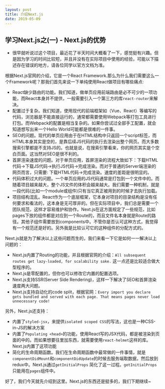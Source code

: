 ```yaml
---
layout: post
title: 介绍Next.js
date: 2019-05-09
---
```


## 学习Next.js之(一) - Next.js的优势
 * 很早就听说过这个项目，最近花了半天时间大概看了一下，感觉挺有兴趣。但是因为学习的时间比较短，并且并没有在实际项目中使用的经验，可能以下描述存在错误的地方，请各位同学以官方文档为准。

根据Next.js官网的介绍，它是一个React Framework.那么为什么我们需要这么一个Framework呢？那我们首先来说一下单纯使用React做项目有哪些痛点:
  - React缺少路由的功能。我们知道，做单页应用前端路由是必不可少的一项功能，而React本身并不提供，一般需要引入一个第三方的库`react-router`来解决。
  - 配置过于复杂。我们知道，使用现代的前端框架如（Vue、React）等编写的代码，浏览器是不能直接运行的，通常都需要使用Webpack等打包工具进行打包。而Webpack的配置是相当复杂的。如果你尝试过全部手工配置，就会知道想写出来一个Hello World可能都是很难的一件事。
  - SEO的问题。现代的单页应用由于在HTML结构中只返回一个script标签，而HTML本身其实是空的，是靠后续JS代码的执行去渲染出整个网页。而大多数搜索引擎都是不支持JS的。也就是说，在搜索引擎看来，你的网页其实是个空白页面。这当然对SEO是很不利的。
  - 首屏渲染速度的问题。对于单页应用，首屏渲染的流程大致如下：下载HTML代码->下载JS代码->执行JS代码->完成渲染。而对于普通的Server端渲染的网页而言，只需要: 下载HTML代码->完成渲染。速度的差距是很明显的。
  - 代码体积过大的问题。一个单页应用的JS代码通常是打包到一个文件中的。而随着项目越来越大，整个JS文件的体积会越来越大。我们需要一种机制，就是一段代码(比如一个module或组件)只有当它真正被用到的时候才去执行加载。
  - 项目结构混乱。React作为一个底层框架，它本身对项目的目录结构是没有任何要求和看法的，这本身是无可厚非的。但在实际项目中，我们总是需要一个团队规范，这样才容易维护和协作。Next.js在这方面规定了一些规范，比如pages下放的组件都是对应到一个Route的，而且文件名本身就是Route的路径。其他子组件需要放到components中。不管你是否认可这种方式，我觉得有一个规范还是好的。另外我是比较认可它的这种组件的分配方式的。
	
Next.js就是为了解决以上这些问题而生的，我们来看一下它是如何一一解决以上问题的：
  - Next.js内置了Routing的功能，并且根据官网的介绍：`All subsequent routes get lazy-loaded, for scalability sake.` 这一点还是比较适合做大型程序的。
  - Next.js是零配置的，但你也可以修改它内置的配置选项。
  - Next.js支持SSR(Server Side Rendering)，这样一下解决了SEO和首屏渲染速度两大问题。
  - Next.js支持自动化的code split，根据官网：`Every import you declare gets bundled and served with each page. That means pages never load unnecessary code!`
	 
另外，Next.js还支持：
  - 内置了`styled-jsx`，来提供`isolated scoped CSS`的写法，这也是一种CSS-in-JS的解决方案
  - 内置了`Populating <head>`的功能，使用React写的JSX代码，都是被渲染到页面的<body>中的。而如果想要往<head>里加东西，就需要使用`react-helmet`这样的库。Next.js内置了这项功能
  - 简化的生命周期函数。我们在生命周期函数中最常做的一件事情，就是`componentDidMount`和`componentDidUpdate`的时候去服务端取数据，然后放到redux中。Next.js通过`getInitialProps` 简化了这一过程。`getInitialProps`只能用在`pages`组件中。

好了，我们今天就先介绍到这里。Next.js的东西还是挺多的，我们下期继续~